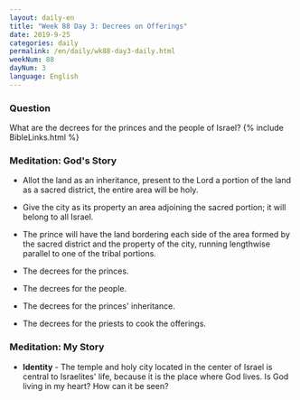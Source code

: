 ```yaml
---
layout: daily-en
title: "Week 88 Day 3: Decrees on Offerings"
date: 2019-9-25 
categories: daily
permalink: /en/daily/wk88-day3-daily.html
weekNum: 88
dayNum: 3
language: English
---
```


### Question     
What are the decrees for the princes and the people of Israel?
{% include BibleLinks.html %} 

### Meditation: God's Story   
+ Allot the land as an inheritance, present to the Lord a portion of the land as a sacred district, the entire area will be holy. 

+ Give the city as its property an area adjoining the sacred portion; it will belong to all Israel. 

+ The prince will have the land bordering each side of the area formed by the sacred district and the property of the city, running lengthwise parallel to one of the tribal portions. 

+ The decrees for the princes. 

+ The decrees for the people. 

+ The decrees for the princes' inheritance. 

+ The decrees for the priests to cook the offerings. 

### Meditation: My Story   
+ **Identity** - The temple and holy city located in the center of Israel is central to Israelites' life, because it is the place where God lives. Is God living in my heart? How can it be seen? 

